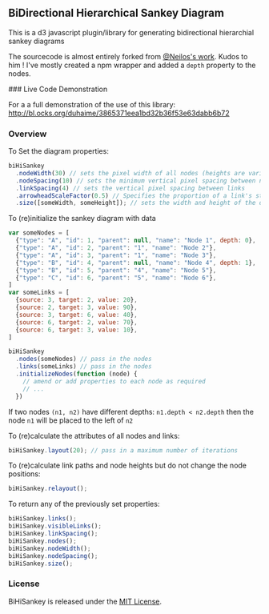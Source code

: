 ## BiDirectional Hierarchical Sankey Diagram

This is a d3 javascript plugin/library for generating bidirectional hierarchial sankey diagrams

The sourcecode is almost entirely forked from [@Neilos's work](https://github.com/Neilos/bihisankey). Kudos to him !
I've mostly created a npm wrapper and added a `depth` property to the nodes.

### Live Code Demonstration

For a a full demonstration of the use of this library:
http://bl.ocks.org/duhaime/3865371eea1bd32b36f53e63dabb6b72

### Overview

To Set the diagram properties:
```javascript
biHiSankey
  .nodeWidth(30) // sets the pixel width of all nodes (heights are variable, widths are fixed)
  .nodeSpacing(10) // sets the minimum vertical pixel spacing between nodes
  .linkSpacing(4) // sets the vertical pixel spacing between links
  .arrowheadScaleFactor(0.5) // Specifies the proportion of a link's stroke width that should be allowed for the marker at the end of the link e.g. an arrow
  .size([someWidth, someHeight]); // sets the width and height of the diagram in pixels
```

To (re)initialize the sankey diagram with data
```javascript
var someNodes = [
  {"type": "A", "id": 1, "parent": null, "name": "Node 1", depth: 0},
  {"type": "A", "id": 2, "parent": "1", "name": "Node 2"},
  {"type": "A", "id": 3, "parent": "1", "name": "Node 3"},
  {"type": "B", "id": 4, "parent": null, "name": "Node 4", depth: 1},
  {"type": "B", "id": 5, "parent": "4", "name": "Node 5"},
  {"type": "C", "id": 6, "parent": "5", "name": "Node 6"},
]
var someLinks = [
  {source: 3, target: 2, value: 20},
  {source: 2, target: 3, value: 90},
  {source: 3, target: 6, value: 40},
  {source: 6, target: 2, value: 70},
  {source: 6, target: 3, value: 10},
]

biHiSankey
  .nodes(someNodes) // pass in the nodes
  .links(someLinks) // pass in the nodes
  .initializeNodes(function (node) {
    // amend or add properties to each node as required
    // ...
  })
```

If two nodes `(n1, n2)` have different depths: `n1.depth < n2.depth` then the node `n1` will be placed to the left of `n2`

To (re)calculate the attributes of all nodes and links:
```javascript
biHiSankey.layout(20); // pass in a maximum number of iterations
```

To (re)calculate link paths and node heights but do not change the node positions:
```javascript
biHiSankey.relayout();

```

To return any of the previously set properties:
```javascript
biHiSankey.links();
biHiSankey.visibleLinks();
biHiSankey.linkSpacing();
biHiSankey.nodes();
biHiSankey.nodeWidth();
biHiSankey.nodeSpacing();
biHiSankey.size();
```

### License

BiHiSankey is released under the [MIT License](http://opensource.org/licenses/MIT).
